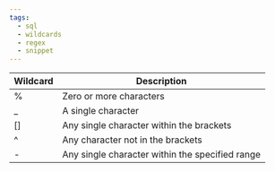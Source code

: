```yaml
---
tags:
  - sql
  - wildcards
  - regex
  - snippet
---
```

| Wildcard | Description |
| --- | --- |
| % | Zero or more characters |
| _ | A single character |
| [] | Any single character within the brackets |
| ^ | Any character not in the brackets |
| - | Any single character within the specified range |

